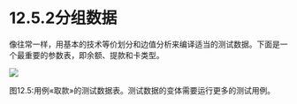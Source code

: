 # 12.5.2分组数据

像往常一样，用基本的技术等价划分和边值分析来编译适当的测试数据。下面是一个最重要的参数表，即余额、提款和卡类型。

![](https://tva1.sinaimg.cn/large/008i3skNgy1gykiyt8h2oj30sw1amjx8.jpg)

图12.5:用例«取款»的测试数据表。测试数据的变体需要运行更多的测试用例。
